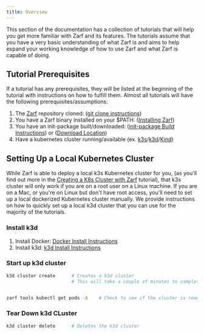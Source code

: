 ```yaml
---
title: Overview
---
```


This section of the documentation has a collection of tutorials that will help you get more familiar with Zarf and its features. The tutorials assume that you have a very basic understanding of what Zarf is and aims to help expand your working knowledge of how to use Zarf and what Zarf is capable of doing.

## Tutorial Prerequisites

If a tutorial has any prerequisites, they will be listed at the beginning of the tutorial with instructions on how to fulfill them.
Almost all tutorials will have the following prerequisites/assumptions:

1. The [Zarf](https://github.com/defenseunicorns/zarf) repository cloned: ([git clone instructions](https://docs.github.com/en/repositories/creating-and-managing-repositories/cloning-a-repository))
1. You have a Zarf binary installed on your $PATH: ([Installing Zarf](../1-getting-started/index.md#installing-zarf))
1. You have an init-package built/downloaded: ([init-package Build Instructions](./0-creating-a-zarf-package.md)) or ([Download Location](https://github.com/defenseunicorns/zarf/releases))
1. Have a kubernetes cluster running/available (ex. [k3s](https://k3s.io/)/[k3d](https://k3d.io/v5.4.1/)/[Kind](https://kind.sigs.k8s.io/docs/user/quick-start#installation))

## Setting Up a Local Kubernetes Cluster

While Zarf is able to deploy a local k3s Kubernetes cluster for you, (as you'll find out more in the [Creating a K8s Cluster with Zarf](./5-creating-a-k8s-cluster-with-zarf.md) tutorial), that k3s cluster will only work if you are on a root user on a Linux machine. If you are on a Mac, or you're on Linux but don't have root access, you'll need to set up a local dockerized Kubernetes cluster manually. We provide instructions on how to quickly set up a local k3d cluster that you can use for the majority of the tutorials.

### Install k3d

1. Install Docker: [Docker Install Instructions](https://docs.docker.com/get-docker/)
2. Install k3d: [k3d Install Instructions](https://k3d.io/#installation)

### Start up k3d cluster

```bash
k3d cluster create      # Creates a k3d cluster
                        # This will take a couple of minutes to complete


zarf tools kubectl get pods -A    # Check to see if the cluster is ready
```

### Tear Down k3d CLuster

```bash
k3d cluster delete      # Deletes the k3d cluster
```
